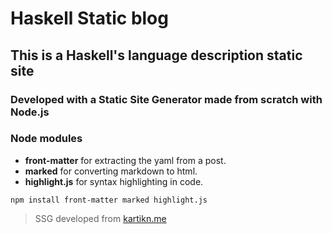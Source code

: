 # Haskell Static blog

## This is a Haskell's language description static site

### Developed with a Static Site Generator made from scratch with Node.js


### Node modules
* **front-matter** for extracting the yaml from a post.
* **marked** for converting markdown to html.
* **highlight.js** for syntax highlighting in code.

`npm install front-matter marked highlight.js`


>SSG developed from [kartikn.me](https://kartikn.me/writing/node-ssg)


